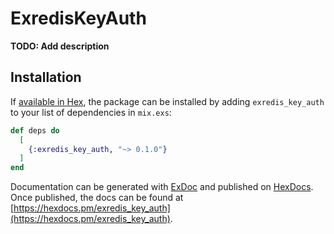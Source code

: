 # ExredisKeyAuth

**TODO: Add description**

## Installation

If [available in Hex](https://hex.pm/docs/publish), the package can be installed
by adding `exredis_key_auth` to your list of dependencies in `mix.exs`:

```elixir
def deps do
  [
    {:exredis_key_auth, "~> 0.1.0"}
  ]
end
```

Documentation can be generated with [ExDoc](https://github.com/elixir-lang/ex_doc)
and published on [HexDocs](https://hexdocs.pm). Once published, the docs can
be found at [https://hexdocs.pm/exredis_key_auth](https://hexdocs.pm/exredis_key_auth).

